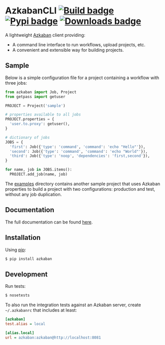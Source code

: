 # AzkabanCLI [![Build badge](https://travis-ci.org/mtth/azkaban.png?branch=master)](https://travis-ci.org/mtth/azkaban) [![Pypi badge](https://badge.fury.io/py/azkaban.svg)](https://pypi.python.org/pypi/azkaban/) [![Downloads badge](https://img.shields.io/pypi/dm/azkaban.svg)](https://pypistats.org/packages/azkaban)

A lightweight [Azkaban][] client providing:

* A command line interface to run workflows, upload projects, etc.
* A convenient and extensible way for building projects.


## Sample

Below is a simple configuration file for a project containing a workflow with 
three jobs:

```python
from azkaban import Job, Project
from getpass import getuser

PROJECT = Project('sample')

# properties available to all jobs
PROJECT.properties = {
  'user.to.proxy': getuser(),
}

# dictionary of jobs
JOBS = {
  'first': Job({'type': 'command', 'command': 'echo "Hello"'}),
  'second': Job({'type': 'command', 'command': 'echo "World"'}),
  'third': Job({'type': 'noop', 'dependencies': 'first,second'}),
}

for name, job in JOBS.items():
  PROJECT.add_job(name, job)
```

The [examples][] directory contains another sample project that uses Azkaban 
properties to build a project with two configurations: production and test, 
without any job duplication.


## Documentation

The full documentation can be found [here][doc].


## Installation

Using [pip][]:

```sh
$ pip install azkaban
```


[Azkaban]: http://data.linkedin.com/opensource/azkaban
[pip]: http://www.pip-installer.org/en/latest/
[doc]: http://azkabancli.readthedocs.org/
[examples]: https://github.com/mtth/azkaban/tree/master/examples

## Development

Run tests:

```sh
$ nosetests
```

To also run the integration tests against an Azkaban server, create
`~/.azkabanrc` that includes at least:

```cfg
[azkaban]
test.alias = local

[alias.local]
url = azkaban:azkaban@http://localhost:8081
```
